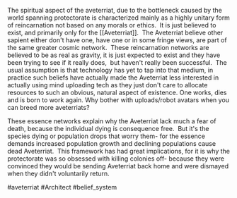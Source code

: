 
The spiritual aspect of the aveterriat, due to the bottleneck caused by the world spanning protectorate is characterized mainly as a highly unitary form of reincarnation not based on any morals or ethics.  It is just believed to exist, and primarily only for the [[Aveterriat]].  The Aveterriat believe other sapient either don't have one, have one or in some fringe views, are part of the same greater cosmic network.  These reincarnation networks are believed to be as real as gravity, it is just expected to exist and they have been trying to see if it really does,  but haven't really been successful.  The usual assumption is that technology has yet to tap into that medium, in practice such beliefs have actually made the Aveterriat less interested in actually using mind uploading tech as they just don't care to allocate resources to such an obvious, natural aspect of existence.  One works, dies and is born to work again.  Why bother with uploads/robot avatars when you can breed more aveterriats?  

These essence networks explain why the Aveterriat lack much a fear of death, because the individual dying is consequence free.  But it's the species dying or population drops that worry them- for the essence demands increased population growth and declining populations cause dead Aveterriat.  This framework has had great implications, for it is why the protectorate was so obsessed with killing colonies off- because they were convinced they would be sending Aveterriat back home and were dismayed when they didn't voluntarily return.

#aveterriat 
#Architect 
#belief_system 
